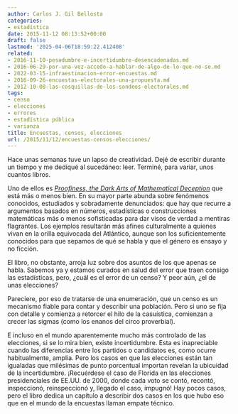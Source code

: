 ```yaml
---
author: Carlos J. Gil Bellosta
categories:
- estadística
date: 2015-11-12 08:13:52+00:00
draft: false
lastmod: '2025-04-06T18:59:22.412408'
related:
- 2016-11-10-pesadumbre-e-incertidumbre-desencadenadas.md
- 2016-06-29-por-una-vez-accedo-a-hablar-de-algo-de-lo-que-no-se.md
- 2022-03-15-infraestimacion-error-encuestas.md
- 2016-09-26-encuestas-electorales-una-propuesta.md
- 2012-10-08-las-cosquillas-de-los-sondeos-electorales.md
tags:
- censo
- elecciones
- errores
- estadística pública
- varianza
title: Encuestas, censos, elecciones
url: /2015/11/12/encuestas-censos-elecciones/
---
```


Hace unas semanas tuve un lapso de creatividad. Dejé de escribir durante un tiempo y me dediqué al sucedáneo: leer. Terminé, para variar, unos cuantos libros.

Uno de ellos es _[Proofiness, the Dark Arts of Mathematical Deception](http://www.goodreads.com/book/show/7972148-proofiness)_ que está más o menos bien. En su mayor parte abunda sobre fenómenos conocidos, estudiados y sobradamente denunciados: que hay que recurre a argumentos basados en números, estadísticas o construcciones matemáticas más o menos sofisticadas para dar visos de verdad a mentiras flagrantes. Los ejemplos resultarán más afines culturalmente a quienes vivan en la orilla equivocada del Atlántico, aunque son los suficientemente conocidos para que sepamos de qué se habla y que el género es ensayo y no ficción.

El libro, no obstante, arroja luz sobre dos asuntos de los que apenas se habla. Sabemos ya y estamos curados en salud del error que traen consigo las estadísticas, pero, ¿cuál es el error de un censo? Y peor aún, ¿el de unas elecciones?

Pareciere, por eso de tratarse de una enumeración, que un censo es un mecanismo fiable para contar y describir una población. Pero si uno se fija con detalle y comienza a retorcer el hilo de la casuística, comienzan a crecer las sigmas (como los enanos del circo proverbial).

E incluso en el mundo aparentemente mucho más controlado de las elecciones, si se lo mira bien, existe incertidumbre. Esta es inapreciable cuando las diferencias entre los partidos o candidatos es, como ocurre habitualmente, amplia. Pero los casos en que las elecciones están tan igualadas que milésimas de punto porcentual importan revelan la ubicuidad de la incertidumbre. ¡Recuérdese el caso de Florida en las elecciones presidenciales de EE.UU. de 2000, donde cada voto se contó, recontó, inspeccionó, reinspeccionó y, llegado el caso, impugnó! Hay pocos casos, pero el libro dedica un capítulo a describir dos casos en los que hubo eso que en el mundo de la encuestas llaman empate técnico.